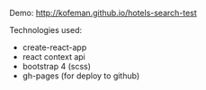 Demo: http://kofeman.github.io/hotels-search-test

Technologies used:

- create-react-app
- react context api
- bootstrap 4 (scss)
- gh-pages (for deploy to github)
